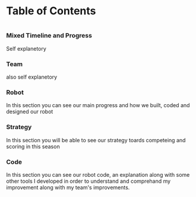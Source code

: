 # Table of Contents 
#
#
### Mixed Timeline and Progress
Self explanetory

### Team
also self explanetory

### Robot
In this section you can see our main progress and how we built, coded and designed our robot

### Strategy
In this section you will be able to see our strategy toards competeing and scoring in this season

### Code
In this section you can see our robot code, an explanation along with some other tools I developed in order to understand and comprehand my improvement along with my team's improvements.
